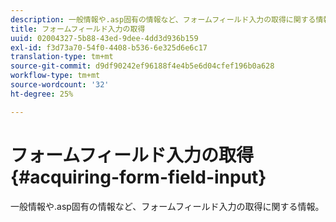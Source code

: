 ```yaml
---
description: 一般情報や.asp固有の情報など、フォームフィールド入力の取得に関する情報。
title: フォームフィールド入力の取得
uuid: 02004327-5b88-43ed-9dee-4dd3d936b159
exl-id: f3d73a70-54f0-4408-b536-6e325d6e6c17
translation-type: tm+mt
source-git-commit: d9df90242ef96188f4e4b5e6d04cfef196b0a628
workflow-type: tm+mt
source-wordcount: '32'
ht-degree: 25%

---
```


# フォームフィールド入力の取得{#acquiring-form-field-input}

一般情報や.asp固有の情報など、フォームフィールド入力の取得に関する情報。
